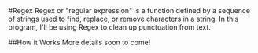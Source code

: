 <snippet>
#Regex
Regex or "regular expression" is a function defined by a sequence of strings used to find, replace, or remove characters in a string. In this program, I'll be using Regex to clean up punctuation from text.

##How it Works
More details soon to come!
</snippet>

